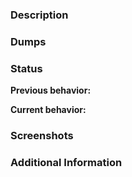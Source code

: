 <!-- Questions can be asked at Gitter: https://gitter.im/Cxbx-Reloaded/Lobby
This template is meant to help create quality reports, please use it
Here is an example issue that also shows the basics: https://github.com/BenNottelling/game-compatibility/issues/1 -->


### Description
<!--Provide a simple description of what's going on below-->




### Dumps 
<!--XBE Dump, KrnlDebug, HLE Cache, ETC -->




### Status
**Previous behavior:**


**Current behavior:**




### Screenshots <!-- Errors, Graphics, Glitches, ETC -->



### Additional Information
<!-- Any additional information such as configuration or other comments -->

